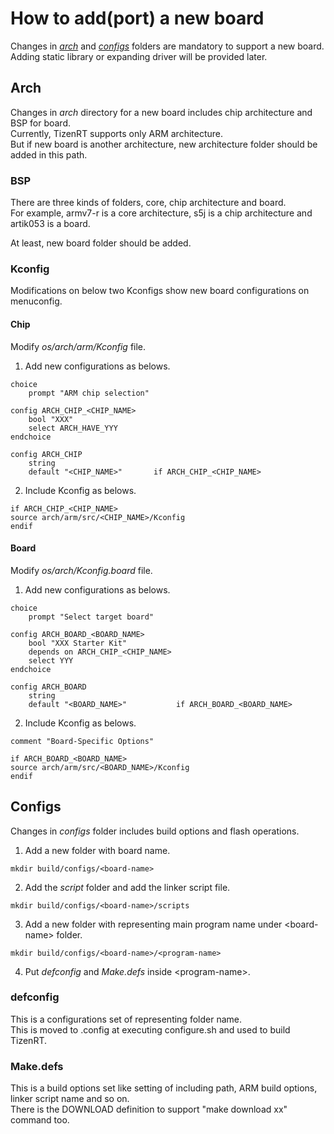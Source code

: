 # How to add(port) a new board

Changes in *[arch](#arch)* and *[configs](#configs)* folders are mandatory to support a new board.  
Adding static library or expanding driver will be provided later.

## Arch

Changes in *arch* directory for a new board includes chip architecture and BSP for board.  
Currently, TizenRT supports only ARM architecture.  
But if new board is another architecture, new architecture folder should be added in this path.

### BSP

There are three kinds of folders, core, chip architecture and board.  
For example, armv7-r is a core architecture, s5j is a chip architecture and artik053 is a board.  

At least, new board folder should be added.

### Kconfig

Modifications on below two Kconfigs show new board configurations on menuconfig.

#### Chip
Modify *os/arch/arm/Kconfig* file.

1. Add new configurations as belows.
```
choice
	prompt "ARM chip selection"

config ARCH_CHIP_<CHIP_NAME>
	bool "XXX"
	select ARCH_HAVE_YYY
endchoice

config ARCH_CHIP
	string
	default "<CHIP_NAME>"       if ARCH_CHIP_<CHIP_NAME>
```

2. Include Kconfig as belows.
```
if ARCH_CHIP_<CHIP_NAME>
source arch/arm/src/<CHIP_NAME>/Kconfig
endif
```

#### Board
Modify *os/arch/Kconfig.board* file.

1. Add new configurations as belows.
```
choice
	prompt "Select target board"

config ARCH_BOARD_<BOARD_NAME>
	bool "XXX Starter Kit"
	depends on ARCH_CHIP_<CHIP_NAME>
	select YYY
endchoice

config ARCH_BOARD
	string
	default "<BOARD_NAME>"           if ARCH_BOARD_<BOARD_NAME>
```

2. Include Kconfig as belows.
```
comment "Board-Specific Options"

if ARCH_BOARD_<BOARD_NAME>
source arch/arm/src/<BOARD_NAME>/Kconfig
endif
```

## Configs

Changes in *configs* folder includes build options and flash operations.

1. Add a new folder with board name.
```
mkdir build/configs/<board-name>
```

2. Add the *script* folder and add the linker script file.
```
mkdir build/configs/<board-name>/scripts
```

3. Add a new folder with representing main program name under \<board-name\> folder.
```
mkdir build/configs/<board-name>/<program-name>
```

4. Put *defconfig* and *Make.defs* inside \<program-name\>.

### defconfig

This is a configurations set of representing folder name.  
This is moved to .config at executing configure.sh and used to build TizenRT.

### Make.defs

This is a build options set like setting of including path, ARM build options, linker script name and so on.  
There is the DOWNLOAD definition to support "make download xx" command too.

